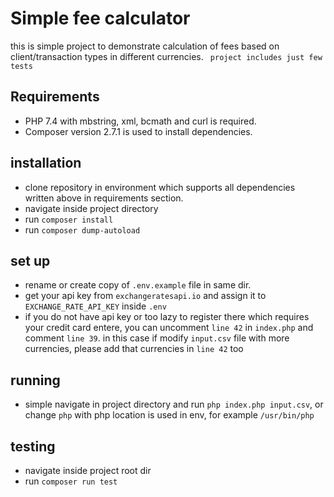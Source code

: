 
# Simple fee calculator

this is simple project to demonstrate calculation of fees based on client/transaction types in different currencies. ``` project includes just few tests```




## Requirements

- PHP 7.4 with mbstring, xml, bcmath and curl is required.
- Composer version 2.7.1 is used to install dependencies.

## installation

- clone repository in environment which supports all dependencies written above in requirements section.
- navigate inside project directory
- run ```composer install```
- run ```composer dump-autoload```

## set up

- rename or create copy of ```.env.example``` file in same dir.
- get your api key from ```exchangeratesapi.io```  and assign it to ```EXCHANGE_RATE_API_KEY``` inside ```.env```
- if you do not have api key or too lazy to register there which requires your credit card entere, you can uncomment ```line 42``` in ```index.php``` and comment ```line 39```. in this case if modify ```input.csv``` file with more currencies, please add that currencies in ```line 42``` too

## running

- simple navigate in project directory and run ```php index.php input.csv```, or change ```php``` with php location is used in env, for example ```/usr/bin/php```

## testing

- navigate inside project root dir
- run ```composer run test```